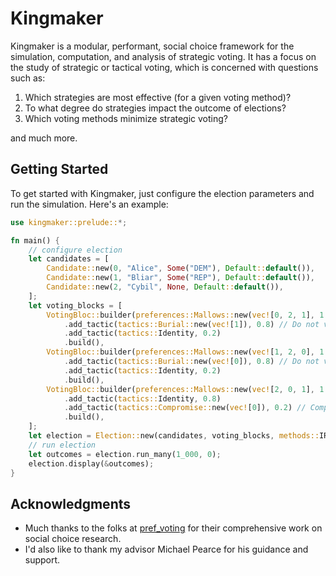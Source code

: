 # Kingmaker

Kingmaker is a modular, performant, social choice framework for the simulation, computation, and analysis of strategic voting. It has a focus on the study of strategic or tactical voting, which is concerned with questions such as:

1. Which strategies are most effective (for a given voting method)?
2. To what degree do strategies impact the outcome of elections?
3. Which voting methods minimize strategic voting?

and much more.

## Getting Started

To get started with Kingmaker, just configure the election parameters and run the simulation. Here's an example:

```rust
use kingmaker::prelude::*;

fn main() {
    // configure election
    let candidates = [
        Candidate::new(0, "Alice", Some("DEM"), Default::default()),
        Candidate::new(1, "Bliar", Some("REP"), Default::default()),
        Candidate::new(2, "Cybil", None, Default::default()),
    ];
    let voting_blocks = [
        VotingBloc::builder(preferences::Mallows::new(vec![0, 2, 1], 1.4), 40)
            .add_tactic(tactics::Burial::new(vec![1]), 0.8) // Do not vote for the opposition!
            .add_tactic(tactics::Identity, 0.2)
            .build(),
        VotingBloc::builder(preferences::Mallows::new(vec![1, 2, 0], 1.0), 45)
            .add_tactic(tactics::Burial::new(vec![0]), 0.8) // Do not vote for the opposition!
            .add_tactic(tactics::Identity, 0.2)
            .build(),
        VotingBloc::builder(preferences::Mallows::new(vec![2, 0, 1], 1.2), 15)
            .add_tactic(tactics::Identity, 0.8)
            .add_tactic(tactics::Compromise::new(vec![0]), 0.2) // Compromise for A (DEM) instead
            .build(),
    ];
    let election = Election::new(candidates, voting_blocks, methods::IRV);
    // run election
    let outcomes = election.run_many(1_000, 0);
    election.display(&outcomes);
}
```

## Acknowledgments

- Much thanks to the folks at [pref_voting](https://github.com/voting-tools/pref_voting) for their comprehensive work on social choice research.
- I'd also like to thank my advisor Michael Pearce for his guidance and support.
